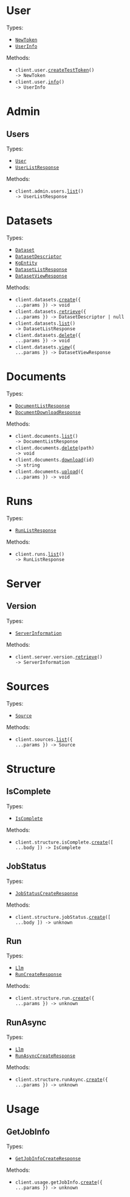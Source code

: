 # User

Types:

- <code><a href="./src/resources/user.ts">NewToken</a></code>
- <code><a href="./src/resources/user.ts">UserInfo</a></code>

Methods:

- <code title="post /user/create_test_token">client.user.<a href="./src/resources/user.ts">createTestToken</a>() -> NewToken</code>
- <code title="get /user/info">client.user.<a href="./src/resources/user.ts">info</a>() -> UserInfo</code>

# Admin

## Users

Types:

- <code><a href="./src/resources/admin/users.ts">User</a></code>
- <code><a href="./src/resources/admin/users.ts">UserListResponse</a></code>

Methods:

- <code title="get /admin/users/list">client.admin.users.<a href="./src/resources/admin/users.ts">list</a>() -> UserListResponse</code>

# Datasets

Types:

- <code><a href="./src/resources/datasets.ts">Dataset</a></code>
- <code><a href="./src/resources/datasets.ts">DatasetDescriptor</a></code>
- <code><a href="./src/resources/datasets.ts">KgEntity</a></code>
- <code><a href="./src/resources/datasets.ts">DatasetListResponse</a></code>
- <code><a href="./src/resources/datasets.ts">DatasetViewResponse</a></code>

Methods:

- <code title="post /dataset/create">client.datasets.<a href="./src/resources/datasets.ts">create</a>({ ...params }) -> void</code>
- <code title="get /dataset/info">client.datasets.<a href="./src/resources/datasets.ts">retrieve</a>({ ...params }) -> DatasetDescriptor | null</code>
- <code title="get /dataset/list">client.datasets.<a href="./src/resources/datasets.ts">list</a>() -> DatasetListResponse</code>
- <code title="delete /dataset/delete">client.datasets.<a href="./src/resources/datasets.ts">delete</a>({ ...params }) -> void</code>
- <code title="get /dataset/view">client.datasets.<a href="./src/resources/datasets.ts">view</a>({ ...params }) -> DatasetViewResponse</code>

# Documents

Types:

- <code><a href="./src/resources/documents.ts">DocumentListResponse</a></code>
- <code><a href="./src/resources/documents.ts">DocumentDownloadResponse</a></code>

Methods:

- <code title="get /documents/list">client.documents.<a href="./src/resources/documents.ts">list</a>() -> DocumentListResponse</code>
- <code title="delete /documents/delete/{path}">client.documents.<a href="./src/resources/documents.ts">delete</a>(path) -> void</code>
- <code title="get /documents/download/{id}">client.documents.<a href="./src/resources/documents.ts">download</a>(id) -> string</code>
- <code title="post /documents/upload">client.documents.<a href="./src/resources/documents.ts">upload</a>({ ...params }) -> void</code>

# Runs

Types:

- <code><a href="./src/resources/runs.ts">RunListResponse</a></code>

Methods:

- <code title="get /runs/list">client.runs.<a href="./src/resources/runs.ts">list</a>() -> RunListResponse</code>

# Server

## Version

Types:

- <code><a href="./src/resources/server/version.ts">ServerInformation</a></code>

Methods:

- <code title="get /server/version">client.server.version.<a href="./src/resources/server/version.ts">retrieve</a>() -> ServerInformation</code>

# Sources

Types:

- <code><a href="./src/resources/sources.ts">Source</a></code>

Methods:

- <code title="get /source/get_sources">client.sources.<a href="./src/resources/sources.ts">list</a>({ ...params }) -> Source</code>

# Structure

## IsComplete

Types:

- <code><a href="./src/resources/structure/is-complete.ts">IsComplete</a></code>

Methods:

- <code title="post /structure/is_complete">client.structure.isComplete.<a href="./src/resources/structure/is-complete.ts">create</a>([ ...body ]) -> IsComplete</code>

## JobStatus

Types:

- <code><a href="./src/resources/structure/job-status.ts">JobStatusCreateResponse</a></code>

Methods:

- <code title="post /structure/job_status">client.structure.jobStatus.<a href="./src/resources/structure/job-status.ts">create</a>([ ...body ]) -> unknown</code>

## Run

Types:

- <code><a href="./src/resources/structure/run.ts">Llm</a></code>
- <code><a href="./src/resources/structure/run.ts">RunCreateResponse</a></code>

Methods:

- <code title="post /structure/run">client.structure.run.<a href="./src/resources/structure/run.ts">create</a>({ ...params }) -> unknown</code>

## RunAsync

Types:

- <code><a href="./src/resources/structure/run-async.ts">Llm</a></code>
- <code><a href="./src/resources/structure/run-async.ts">RunAsyncCreateResponse</a></code>

Methods:

- <code title="post /structure/run_async">client.structure.runAsync.<a href="./src/resources/structure/run-async.ts">create</a>({ ...params }) -> unknown</code>

# Usage

## GetJobInfo

Types:

- <code><a href="./src/resources/usage/get-job-info.ts">GetJobInfoCreateResponse</a></code>

Methods:

- <code title="post /usage/get_job_info">client.usage.getJobInfo.<a href="./src/resources/usage/get-job-info.ts">create</a>({ ...params }) -> unknown</code>
